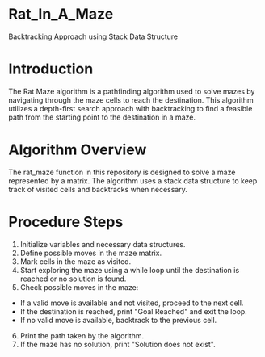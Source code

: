 # Rat_In_A_Maze
Backtracking Approach using Stack Data Structure

# **Introduction**
The Rat Maze algorithm is a pathfinding algorithm used to solve mazes by navigating through the maze cells to reach the destination. This algorithm utilizes a depth-first search approach with backtracking to find a feasible path from the starting point to the destination in a maze.

# **Algorithm Overview**
The rat_maze function in this repository is designed to solve a maze represented by a matrix. The algorithm uses a stack data structure to keep track of visited cells and backtracks when necessary.

# **Procedure Steps**
1. Initialize variables and necessary data structures.<br>
2. Define possible moves in the maze matrix.<br>
3. Mark cells in the maze as visited.<br>
4. Start exploring the maze using a while loop until the destination is reached or no solution is found.<br>
5. Check possible moves in the maze:<br>
- If a valid move is available and not visited, proceed to the next cell.<br>
- If the destination is reached, print "Goal Reached" and exit the loop.<br>
- If no valid move is available, backtrack to the previous cell.<br>
6. Print the path taken by the algorithm.<br>
7. If the maze has no solution, print "Solution does not exist".<br>
